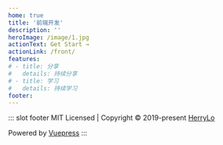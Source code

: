 ```yaml
---
home: true
title: '前端开发'
description: ''
heroImage: /image/1.jpg
actionText: Get Start →
actionLink: /front/
features:
# - title: 分享
#   details: 持续分享
# - title: 学习
#   details: 持续学习
footer:  
---
```


::: slot footer
MIT Licensed | Copyright © 2019-present [HerryLo](https://github.com/HerryLo)

<run-time desc="博客已运行"></run-time>

Powered by [Vuepress](https://vuepress.vuejs.org/)
:::
